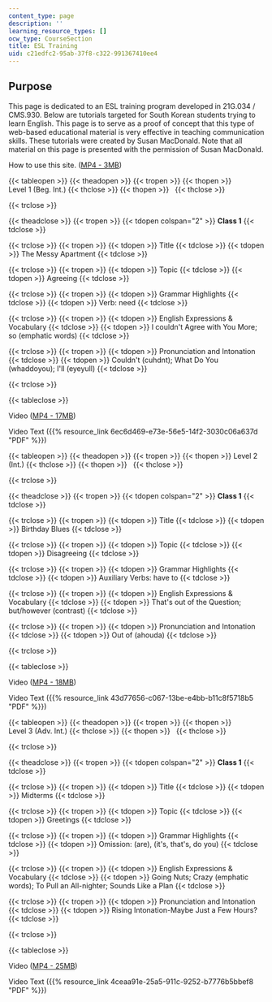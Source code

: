 ```yaml
---
content_type: page
description: ''
learning_resource_types: []
ocw_type: CourseSection
title: ESL Training
uid: c21edfc2-95ab-37f8-c322-991367410ee4
---
```


Purpose
-------

This page is dedicated to an ESL training program developed in 21G.034 / CMS.930. Below are tutorials targeted for South Korean students trying to learn English. This page is to serve as a proof of concept that this type of web-based educational material is very effective in teaching communication skills. These tutorials were created by Susan MacDonald. Note that all material on this page is presented with the permission of Susan MacDonald.

How to use this site. ([MP4 - 3MB](http://archive.org/download/MIT21F.034F05/ocw-21f-034-susan-intro-how-to-220k.mp4))

{{< tableopen >}}
{{< theadopen >}}
{{< tropen >}}
{{< thopen >}}
Level 1 (Beg. Int.)
{{< thclose >}}
{{< thopen >}}
 
{{< thclose >}}

{{< trclose >}}

{{< theadclose >}}
{{< tropen >}}
{{< tdopen colspan="2" >}}
**Class 1**
{{< tdclose >}}

{{< trclose >}}
{{< tropen >}}
{{< tdopen >}}
Title
{{< tdclose >}}
{{< tdopen >}}
The Messy Apartment
{{< tdclose >}}

{{< trclose >}}
{{< tropen >}}
{{< tdopen >}}
Topic
{{< tdclose >}}
{{< tdopen >}}
Agreeing
{{< tdclose >}}

{{< trclose >}}
{{< tropen >}}
{{< tdopen >}}
Grammar Highlights
{{< tdclose >}}
{{< tdopen >}}
Verb: need
{{< tdclose >}}

{{< trclose >}}
{{< tropen >}}
{{< tdopen >}}
English Expressions & Vocabulary
{{< tdclose >}}
{{< tdopen >}}
I couldn't Agree with You More; so (emphatic words)
{{< tdclose >}}

{{< trclose >}}
{{< tropen >}}
{{< tdopen >}}
Pronunciation and Intonation
{{< tdclose >}}
{{< tdopen >}}
Couldn't (cuhdnt); What Do You (whaddoyou); I'll (eyeyull)
{{< tdclose >}}

{{< trclose >}}

{{< tableclose >}}

Video ([MP4 - 17MB](http://www.archive.org/download/MIT21F.034F05/ocw-21f-034-susan-beg-int-esl-class-1-220k.mp4))

Video Text ({{% resource_link 6ec6d469-e73e-56e5-14f2-3030c06a637d "PDF" %}})

{{< tableopen >}}
{{< theadopen >}}
{{< tropen >}}
{{< thopen >}}
Level 2 (Int.)
{{< thclose >}}
{{< thopen >}}
 
{{< thclose >}}

{{< trclose >}}

{{< theadclose >}}
{{< tropen >}}
{{< tdopen colspan="2" >}}
**Class 1**
{{< tdclose >}}

{{< trclose >}}
{{< tropen >}}
{{< tdopen >}}
Title
{{< tdclose >}}
{{< tdopen >}}
Birthday Blues
{{< tdclose >}}

{{< trclose >}}
{{< tropen >}}
{{< tdopen >}}
Topic
{{< tdclose >}}
{{< tdopen >}}
Disagreeing
{{< tdclose >}}

{{< trclose >}}
{{< tropen >}}
{{< tdopen >}}
Grammar Highlights
{{< tdclose >}}
{{< tdopen >}}
Auxiliary Verbs: have to
{{< tdclose >}}

{{< trclose >}}
{{< tropen >}}
{{< tdopen >}}
English Expressions & Vocabulary
{{< tdclose >}}
{{< tdopen >}}
That's out of the Question; but/however (contrast)
{{< tdclose >}}

{{< trclose >}}
{{< tropen >}}
{{< tdopen >}}
Pronunciation and Intonation
{{< tdclose >}}
{{< tdopen >}}
Out of (ahouda)
{{< tdclose >}}

{{< trclose >}}

{{< tableclose >}}

Video ([MP4 - 18MB](http://www.archive.org/download/MIT21F.034F05/ocw-21f-034-susan-int-eslclass-1-220k.mp4))

Video Text ({{% resource_link 43d77656-c067-13be-e4bb-b11c8f5718b5 "PDF" %}})

{{< tableopen >}}
{{< theadopen >}}
{{< tropen >}}
{{< thopen >}}
Level 3 (Adv. Int.)
{{< thclose >}}
{{< thopen >}}
 
{{< thclose >}}

{{< trclose >}}

{{< theadclose >}}
{{< tropen >}}
{{< tdopen colspan="2" >}}
**Class 1**
{{< tdclose >}}

{{< trclose >}}
{{< tropen >}}
{{< tdopen >}}
Title
{{< tdclose >}}
{{< tdopen >}}
Midterms
{{< tdclose >}}

{{< trclose >}}
{{< tropen >}}
{{< tdopen >}}
Topic
{{< tdclose >}}
{{< tdopen >}}
Greetings
{{< tdclose >}}

{{< trclose >}}
{{< tropen >}}
{{< tdopen >}}
Grammar Highlights
{{< tdclose >}}
{{< tdopen >}}
Omission: (are), (it's, that's, do you)
{{< tdclose >}}

{{< trclose >}}
{{< tropen >}}
{{< tdopen >}}
English Expressions & Vocabulary
{{< tdclose >}}
{{< tdopen >}}
Going Nuts; Crazy (emphatic words); To Pull an All-nighter; Sounds Like a Plan
{{< tdclose >}}

{{< trclose >}}
{{< tropen >}}
{{< tdopen >}}
Pronunciation and Intonation
{{< tdclose >}}
{{< tdopen >}}
Rising Intonation-Maybe Just a Few Hours?
{{< tdclose >}}

{{< trclose >}}

{{< tableclose >}}

Video ([MP4 - 25MB](http://www.archive.org/download/MIT21F.034F05/ocw-21f-034-susan-adv-int-class-1-220k.mp4))

Video Text ({{% resource_link 4ceaa91e-25a5-911c-9252-b7776b5bbef8 "PDF" %}})